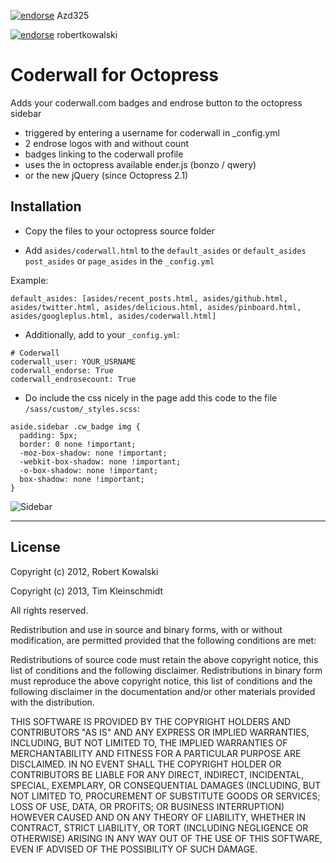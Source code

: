 [![endorse](http://api.coderwall.com/Azd325/endorse.png)](http://coderwall.com/Azd325) Azd325

[![endorse](http://api.coderwall.com/robertkowalski/endorse.png)](http://coderwall.com/robertkowalski) robertkowalski


Coderwall for Octopress
=======================

Adds your coderwall.com badges and endrose button to the octopress sidebar

 * triggered by entering a username for coderwall in _config.yml
 * 2 endrose logos with and without count
 * badges linking to the coderwall profile
 * uses the in octopress available ender.js (bonzo / qwery)
 * or the new jQuery (since Octopress 2.1)


Installation
------------

 - Copy the files to your octopress source folder

 - Add ```asides/coderwall.html``` to the ```default_asides``` or ```default_asides``` ```post_asides``` or ```page_asides``` in the ```_config.yml```

Example:

```
default_asides: [asides/recent_posts.html, asides/github.html, asides/twitter.html, asides/delicious.html, asides/pinboard.html, asides/googleplus.html, asides/coderwall.html]
```

 - Additionally, add to your ```_config.yml```:

```
# Coderwall
coderwall_user: YOUR_USRNAME
coderwall_endorse: True
coderwall_endrosecount: True
```

 - Do include the css nicely in the page add this code to the file ```/sass/custom/_styles.scss```:

```
aside.sidebar .cw_badge img {
  padding: 5px;
  border: 0 none !important;
  -moz-box-shadow: none !important;
  -webkit-box-shadow: none !important;
  -o-box-shadow: none !important;
  box-shadow: none !important;
}
```


![Sidebar](http://robertkowalski.github.com/octopress-coderwall/sidebar.png)

---------------------------------------


License
-------

Copyright (c) 2012, Robert Kowalski

Copyright (c) 2013, Tim Kleinschmidt

All rights reserved.

Redistribution and use in source and binary forms, with or without modification, are permitted provided that the following conditions are met:

Redistributions of source code must retain the above copyright notice, this list of conditions and the following disclaimer.
Redistributions in binary form must reproduce the above copyright notice, this list of conditions and the following disclaimer in the documentation and/or other materials provided with the distribution.


THIS SOFTWARE IS PROVIDED BY THE COPYRIGHT HOLDERS AND CONTRIBUTORS "AS IS" AND ANY EXPRESS OR IMPLIED WARRANTIES, INCLUDING, BUT NOT LIMITED TO, THE IMPLIED WARRANTIES OF MERCHANTABILITY AND FITNESS FOR A PARTICULAR PURPOSE ARE DISCLAIMED. IN NO EVENT SHALL THE COPYRIGHT HOLDER OR CONTRIBUTORS BE LIABLE FOR ANY DIRECT, INDIRECT, INCIDENTAL, SPECIAL, EXEMPLARY, OR CONSEQUENTIAL DAMAGES (INCLUDING, BUT NOT LIMITED TO, PROCUREMENT OF SUBSTITUTE GOODS OR SERVICES; LOSS OF USE, DATA, OR PROFITS; OR BUSINESS INTERRUPTION) HOWEVER CAUSED AND ON ANY THEORY OF LIABILITY, WHETHER IN CONTRACT, STRICT LIABILITY, OR TORT (INCLUDING NEGLIGENCE OR OTHERWISE) ARISING IN ANY WAY OUT OF THE USE OF THIS SOFTWARE, EVEN IF ADVISED OF THE POSSIBILITY OF SUCH DAMAGE.

